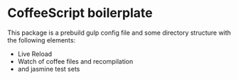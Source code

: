 CoffeeScript boilerplate
========================

This package is a prebuild gulp config file and some directory structure with the following elements:

* Live Reload
* Watch of coffee files and recompilation
* and jasmine test sets
